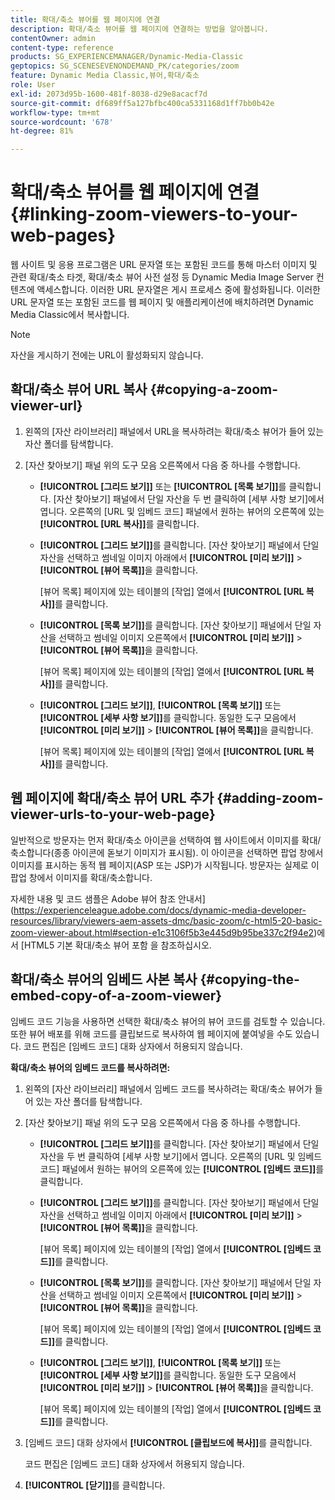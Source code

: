 ```yaml
---
title: 확대/축소 뷰어를 웹 페이지에 연결
description: 확대/축소 뷰어를 웹 페이지에 연결하는 방법을 알아봅니다.
contentOwner: admin
content-type: reference
products: SG_EXPERIENCEMANAGER/Dynamic-Media-Classic
geptopics: SG_SCENESEVENONDEMAND_PK/categories/zoom
feature: Dynamic Media Classic,뷰어,확대/축소
role: User
exl-id: 2073d95b-1600-481f-8038-d29e8acacf7d
source-git-commit: df689ff5a127bfbc400ca5331168d1ff7bb0b42e
workflow-type: tm+mt
source-wordcount: '678'
ht-degree: 81%

---
```


# 확대/축소 뷰어를 웹 페이지에 연결{#linking-zoom-viewers-to-your-web-pages}

웹 사이트 및 응용 프로그램은 URL 문자열 또는 포함된 코드를 통해 마스터 이미지 및 관련 확대/축소 타겟, 확대/축소 뷰어 사전 설정 등 Dynamic Media Image Server 컨텐츠에 액세스합니다. 이러한 URL 문자열은 게시 프로세스 중에 활성화됩니다. 이러한 URL 문자열 또는 포함된 코드를 웹 페이지 및 애플리케이션에 배치하려면 Dynamic Media Classic에서 복사합니다.

>[!NOTE]
>
>자산을 게시하기 전에는 URL이 활성화되지 않습니다.

## 확대/축소 뷰어 URL 복사 {#copying-a-zoom-viewer-url}

1. 왼쪽의 [자산 라이브러리] 패널에서 URL을 복사하려는 확대/축소 뷰어가 들어 있는 자산 폴더를 탐색합니다.
1. [자산 찾아보기] 패널 위의 도구 모음 오른쪽에서 다음 중 하나를 수행합니다.

   * **[!UICONTROL [그리드 보기]]** 또는 **[!UICONTROL [목록 보기]]**&#x200B;를 클릭합니다. [자산 찾아보기] 패널에서 단일 자산을 두 번 클릭하여 [세부 사항 보기]에서 엽니다. 오른쪽의 [URL 및 임베드 코드] 패널에서 원하는 뷰어의 오른쪽에 있는 **[!UICONTROL [URL 복사]]**&#x200B;를 클릭합니다.
   * **[!UICONTROL [그리드 보기]]**&#x200B;를 클릭합니다. [자산 찾아보기] 패널에서 단일 자산을 선택하고 썸네일 이미지 아래에서 **[!UICONTROL [미리 보기]]** > **[!UICONTROL [뷰어 목록]]**&#x200B;을 클릭합니다.

      [뷰어 목록] 페이지에 있는 테이블의 [작업] 열에서 **[!UICONTROL [URL 복사]]**&#x200B;를 클릭합니다.

   * **[!UICONTROL [목록 보기]]**&#x200B;를 클릭합니다. [자산 찾아보기] 패널에서 단일 자산을 선택하고 썸네일 이미지 오른쪽에서 **[!UICONTROL [미리 보기]]** > **[!UICONTROL [뷰어 목록]]**&#x200B;을 클릭합니다.

      [뷰어 목록] 페이지에 있는 테이블의 [작업] 열에서 **[!UICONTROL [URL 복사]]**&#x200B;를 클릭합니다.

   * **[!UICONTROL [그리드 보기]]**, **[!UICONTROL [목록 보기]]** 또는 **[!UICONTROL [세부 사항 보기]]**&#x200B;를 클릭합니다. 동일한 도구 모음에서 **[!UICONTROL [미리 보기]]** > **[!UICONTROL [뷰어 목록]]**&#x200B;을 클릭합니다.

      [뷰어 목록] 페이지에 있는 테이블의 [작업] 열에서 **[!UICONTROL [URL 복사]]**&#x200B;를 클릭합니다.

## 웹 페이지에 확대/축소 뷰어 URL 추가 {#adding-zoom-viewer-urls-to-your-web-page}

일반적으로 방문자는 먼저 확대/축소 아이콘을 선택하여 웹 사이트에서 이미지를 확대/축소합니다(종종 아이콘에 돋보기 이미지가 표시됨). 이 아이콘을 선택하면 팝업 창에서 이미지를 표시하는 동적 웹 페이지(ASP 또는 JSP)가 시작됩니다. 방문자는 실제로 이 팝업 창에서 이미지를 확대/축소합니다.

자세한 내용 및 코드 샘플은 Adobe 뷰어 참조 안내서](https://experienceleague.adobe.com/docs/dynamic-media-developer-resources/library/viewers-aem-assets-dmc/basic-zoom/c-html5-20-basic-zoom-viewer-about.html#section-e1c3106f5b3e445d9b95be337c2f94e2)에서 [HTML5 기본 확대/축소 뷰어 포함 을 참조하십시오.

## 확대/축소 뷰어의 임베드 사본 복사 {#copying-the-embed-copy-of-a-zoom-viewer}

임베드 코드 기능을 사용하면 선택한 확대/축소 뷰어의 뷰어 코드를 검토할 수 있습니다. 또한 뷰어 배포를 위해 코드를 클립보드로 복사하여 웹 페이지에 붙여넣을 수도 있습니다. 코드 편집은 [임베드 코드] 대화 상자에서 허용되지 않습니다.

**확대/축소 뷰어의 임베드 코드를 복사하려면:**

1. 왼쪽의 [자산 라이브러리] 패널에서 임베드 코드를 복사하려는 확대/축소 뷰어가 들어 있는 자산 폴더를 탐색합니다.
1. [자산 찾아보기] 패널 위의 도구 모음 오른쪽에서 다음 중 하나를 수행합니다.

   * **[!UICONTROL [그리드 보기]]**&#x200B;를 클릭합니다. [자산 찾아보기] 패널에서 단일 자산을 두 번 클릭하여 [세부 사항 보기]에서 엽니다. 오른쪽의 [URL 및 임베드 코드] 패널에서 원하는 뷰어의 오른쪽에 있는 **[!UICONTROL [임베드 코드]]**&#x200B;를 클릭합니다.
   * **[!UICONTROL [그리드 보기]]**&#x200B;를 클릭합니다. [자산 찾아보기] 패널에서 단일 자산을 선택하고 썸네일 이미지 아래에서 **[!UICONTROL [미리 보기]]** > **[!UICONTROL [뷰어 목록]]**&#x200B;을 클릭합니다.

      [뷰어 목록] 페이지에 있는 테이블의 [작업] 열에서 **[!UICONTROL [임베드 코드]]**&#x200B;를 클릭합니다.

   * **[!UICONTROL [목록 보기]]**&#x200B;를 클릭합니다. [자산 찾아보기] 패널에서 단일 자산을 선택하고 썸네일 이미지 오른쪽에서 **[!UICONTROL [미리 보기]]** > **[!UICONTROL [뷰어 목록]]**&#x200B;을 클릭합니다.

      [뷰어 목록] 페이지에 있는 테이블의 [작업] 열에서 **[!UICONTROL [임베드 코드]]**&#x200B;를 클릭합니다.

   * **[!UICONTROL [그리드 보기]]**, **[!UICONTROL [목록 보기]]** 또는 **[!UICONTROL [세부 사항 보기]]**&#x200B;를 클릭합니다. 동일한 도구 모음에서 **[!UICONTROL [미리 보기]]** > **[!UICONTROL [뷰어 목록]]**&#x200B;을 클릭합니다.

      [뷰어 목록] 페이지에 있는 테이블의 [작업] 열에서 **[!UICONTROL [임베드 코드]]**&#x200B;를 클릭합니다.

1. [임베드 코드] 대화 상자에서 **[!UICONTROL [클립보드에 복사]]**&#x200B;를 클릭합니다.

   코드 편집은 [임베드 코드] 대화 상자에서 허용되지 않습니다.

1. **[!UICONTROL [닫기]]**&#x200B;를 클릭합니다.
